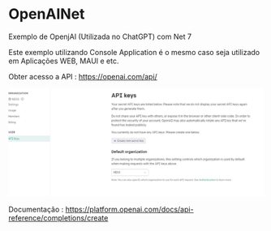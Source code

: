 # OpenAINet

Exemplo de OpenjAI (Utilizada no ChatGPT) com Net 7

Este exemplo utilizando Console Application é o mesmo caso seja utilizado em Aplicações WEB, MAUI e etc.

Obter acesso a API : https://openai.com/api/

![Api Keys](https://github.com/TBertuzzi/OpenAINet/blob/main/Resources/apiKeys.jpg?raw=true)

Documentação : https://platform.openai.com/docs/api-reference/completions/create

